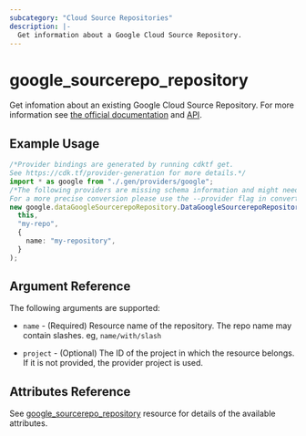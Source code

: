 ```yaml
---
subcategory: "Cloud Source Repositories"
description: |-
  Get information about a Google Cloud Source Repository.
---
```


# google\_sourcerepo\_repository

Get infomation about an existing Google Cloud Source Repository.
For more information see [the official documentation](https://cloud.google.com/source-repositories)
and
[API](https://cloud.google.com/source-repositories/docs/reference/rest/v1/projects.repos).

## Example Usage

```typescript
/*Provider bindings are generated by running cdktf get.
See https://cdk.tf/provider-generation for more details.*/
import * as google from "./.gen/providers/google";
/*The following providers are missing schema information and might need manual adjustments to synthesize correctly: google.
For a more precise conversion please use the --provider flag in convert.*/
new google.dataGoogleSourcerepoRepository.DataGoogleSourcerepoRepository(
  this,
  "my-repo",
  {
    name: "my-repository",
  }
);

```

## Argument Reference

The following arguments are supported:

*   `name` - (Required) Resource name of the repository. The repo name may contain slashes. eg, `name/with/slash`

*   `project` - (Optional) The ID of the project in which the resource belongs. If it is not provided, the provider project is used.

## Attributes Reference

See [google\_sourcerepo\_repository](https://registry.terraform.io/providers/hashicorp/google/latest/docs/resources/sourcerepo_repository#argument-reference) resource for details of the available attributes.
